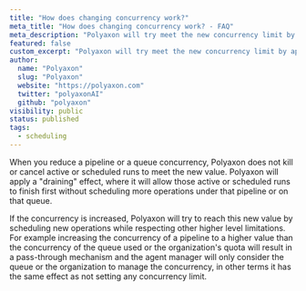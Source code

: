 ```yaml
---
title: "How does changing concurrency work?"
meta_title: "How does changing concurrency work? - FAQ"
meta_description: "Polyaxon will try meet the new concurrency limit by applying a draining effect if the concurrency is reduced, or schedule more operations if increased."
featured: false
custom_excerpt: "Polyaxon will try meet the new concurrency limit by applying a draining effect if the concurrency is reduced, or schedule more operations if increased."
author:
  name: "Polyaxon"
  slug: "Polyaxon"
  website: "https://polyaxon.com"
  twitter: "polyaxonAI"
  github: "polyaxon"
visibility: public
status: published
tags:
  - scheduling
---
```


When you reduce a pipeline or a queue concurrency, Polyaxon does not kill or cancel active or scheduled runs to meet the new value.
Polyaxon will apply a "draining" effect, where it will allow those active or scheduled runs to finish first without scheduling more operations under that pipeline or on that queue.

If the concurrency is increased, Polyaxon will try to reach this new value by scheduling new operations while respecting other higher level limitations. 
For example increasing the concurrency of a pipeline to a higher value than the concurrency of the queue used or the organization's quota will result 
in a pass-through mechanism and the agent manager will only consider the queue or the organization to manage the concurrency, in other terms it has the same effect as not setting any concurrency limit.  
